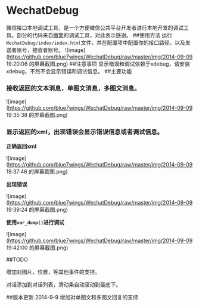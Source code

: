 WechatDebug
===========

微信接口本地调试工具，是一个方便微信公共平台开发者进行本地开发的调试工具。部分的代码来自[微擎](http://www.we7.cc/)的调试工具，对此表示感谢。
##使用方法
运行`WechatDebug/index/index.html`文件，并在配置项中配置你的接口路径，以及发送者账号，接收者账号。
![image](https://github.com/blue7wings/WechatDebug/raw/master/img/2014-09-09 19:20:06 的屏幕截图.png)
##注意事项
显示错误和调试依赖于xdebug，请安装xdebug，不然不会显示错误和调试信息。
##主要功能
### 接收返回的文本消息，单图文消息，多图文消息。
![image](https://github.com/blue7wings/WechatDebug/raw/master/img/2014-09-09 19:35:38 的屏幕截图.png)
### 显示返回的xml，出现错误会显示错误信息或者调试信息。

**正确返回xml**

![image](https://github.com/blue7wings/WechatDebug/raw/master/img/2014-09-09 19:37:46 的屏幕截图.png)

**出现错误**

![image](https://github.com/blue7wings/WechatDebug/raw/master/img/2014-09-09 19:39:24 的屏幕截图.png)

**使用`var_dump()`进行调试**

![image](https://github.com/blue7wings/WechatDebug/raw/master/img/2014-09-09 19:42:00 的屏幕截图.png)

##TODO

增加对图片，位置，等其他事件的支持。

对话添加到对话列表，滑动条自动滚动到最底下。

##版本更新
2014-9-9 增加对单图文和多图文回复的支持

